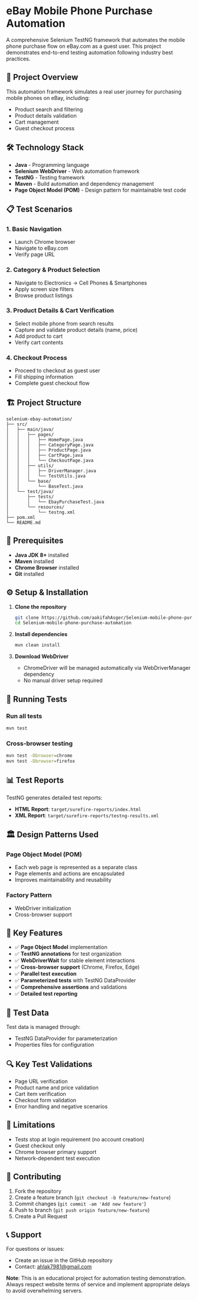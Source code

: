 # eBay Mobile Phone Purchase Automation

A comprehensive Selenium TestNG framework that automates the mobile phone purchase flow on eBay.com as a guest user. This project demonstrates end-to-end testing automation following industry best practices.

## 🚀 Project Overview

This automation framework simulates a real user journey for purchasing mobile phones on eBay, including:
- Product search and filtering
- Product details validation
- Cart management
- Guest checkout process

## 🛠️ Technology Stack

- **Java** - Programming language
- **Selenium WebDriver** - Web automation framework
- **TestNG** - Testing framework
- **Maven** - Build automation and dependency management
- **Page Object Model (POM)** - Design pattern for maintainable test code

## 📋 Test Scenarios

### 1. Basic Navigation
- Launch Chrome browser
- Navigate to eBay.com
- Verify page URL

### 2. Category & Product Selection
- Navigate to Electronics → Cell Phones & Smartphones
- Apply screen size filters
- Browse product listings

### 3. Product Details & Cart Verification
- Select mobile phone from search results
- Capture and validate product details (name, price)
- Add product to cart
- Verify cart contents

### 4. Checkout Process
- Proceed to checkout as guest user
- Fill shipping information
- Complete guest checkout flow

## 🏗️ Project Structure

```
selenium-ebay-automation/
├── src/
│   ├── main/java/
│   │   ├── pages/
│   │   │   ├── HomePage.java
│   │   │   ├── CategoryPage.java
│   │   │   ├── ProductPage.java
│   │   │   ├── CartPage.java
│   │   │   └── CheckoutPage.java
│   │   ├── utils/
│   │   │   ├── DriverManager.java
│   │   │   └── TestUtils.java
│   │   └── base/
│   │       └── BaseTest.java
│   └── test/java/
│       ├── tests/
│       │   └── EbayPurchaseTest.java
│       └── resources/
│           └── testng.xml
├── pom.xml
└── README.md
```

## 🔧 Prerequisites

- **Java JDK 8+** installed
- **Maven** installed
- **Chrome Browser** installed
- **Git** installed

## ⚙️ Setup & Installation

1. **Clone the repository**
   ```bash
   git clone https://github.com/aakifahAsger/Selenium-mobile-phone-purchase-automation.git
   cd Selenium-mobile-phone-purchase-automation
   ```

2. **Install dependencies**
   ```bash
   mvn clean install
   ```

3. **Download WebDriver**
   - ChromeDriver will be managed automatically via WebDriverManager dependency
   - No manual driver setup required

## 🚀 Running Tests

### Run all tests
```bash
mvn test
```


### Cross-browser testing
```bash
mvn test -Dbrowser=chrome
mvn test -Dbrowser=firefox
```

## 📊 Test Reports

TestNG generates detailed test reports:
- **HTML Report**: `target/surefire-reports/index.html`
- **XML Report**: `target/surefire-reports/testng-results.xml`

## 🏛️ Design Patterns Used

### Page Object Model (POM)
- Each web page is represented as a separate class
- Page elements and actions are encapsulated
- Improves maintainability and reusability

### Factory Pattern
- WebDriver initialization
- Cross-browser support

## 📝 Key Features

- ✅ **Page Object Model** implementation
- ✅ **TestNG annotations** for test organization
- ✅ **WebDriverWait** for stable element interactions
- ✅ **Cross-browser support** (Chrome, Firefox, Edge)
- ✅ **Parallel test execution**
- ✅ **Parameterized tests** with TestNG DataProvider
- ✅ **Comprehensive assertions** and validations
- ✅ **Detailed test reporting**

## 🧪 Test Data

Test data is managed through:
- TestNG DataProvider for parameterization
- Properties files for configuration

## 🔍 Key Test Validations

- Page URL verification
- Product name and price validation
- Cart item verification
- Checkout form validation
- Error handling and negative scenarios

## 🚫 Limitations

- Tests stop at login requirement (no account creation)
- Guest checkout only
- Chrome browser primary support
- Network-dependent test execution

## 🤝 Contributing

1. Fork the repository
2. Create a feature branch (`git checkout -b feature/new-feature`)
3. Commit changes (`git commit -am 'Add new feature'`)
4. Push to branch (`git push origin feature/new-feature`)
5. Create a Pull Request

## 📞 Support

For questions or issues:
- Create an issue in the GitHub repository
- Contact: ahlak7981@gmail.com

**Note**: This is an educational project for automation testing demonstration. Always respect website terms of service and implement appropriate delays to avoid overwhelming servers.
